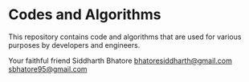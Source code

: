 # Codes and Algorithms

This repository contains code and algorithms that are used for various purposes by developers and engineers.

Your faithful friend
Siddharth Bhatore
bhatoresiddharth@gmail.com
sbhatore95@gmail.com
